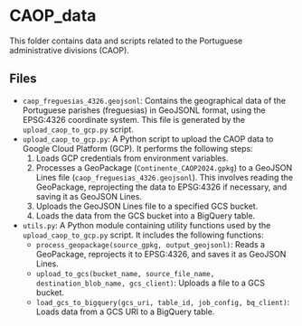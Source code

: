 # CAOP_data

This folder contains data and scripts related to the Portuguese administrative divisions (CAOP).

## Files

*   `caop_freguesias_4326.geojsonl`: Contains the geographical data of the Portuguese parishes (freguesias) in GeoJSONL format, using the EPSG:4326 coordinate system. This file is generated by the `upload_caop_to_gcp.py` script.
*   `upload_caop_to_gcp.py`: A Python script to upload the CAOP data to Google Cloud Platform (GCP). It performs the following steps:
    1.  Loads GCP credentials from environment variables.
    2.  Processes a GeoPackage (`Continente_CAOP2024.gpkg`) to a GeoJSON Lines file (`caop_freguesias_4326.geojsonl`). This involves reading the GeoPackage, reprojecting the data to EPSG:4326 if necessary, and saving it as GeoJSON Lines.
    3.  Uploads the GeoJSON Lines file to a specified GCS bucket.
    4.  Loads the data from the GCS bucket into a BigQuery table.
*   `utils.py`: A Python module containing utility functions used by the `upload_caop_to_gcp.py` script. It includes the following functions:
    *   `process_geopackage(source_gpkg, output_geojsonl)`: Reads a GeoPackage, reprojects it to EPSG:4326, and saves it as GeoJSON Lines.
    *   `upload_to_gcs(bucket_name, source_file_name, destination_blob_name, gcs_client)`: Uploads a file to a GCS bucket.
    *   `load_gcs_to_bigquery(gcs_uri, table_id, job_config, bq_client)`: Loads data from a GCS URI to a BigQuery table.
